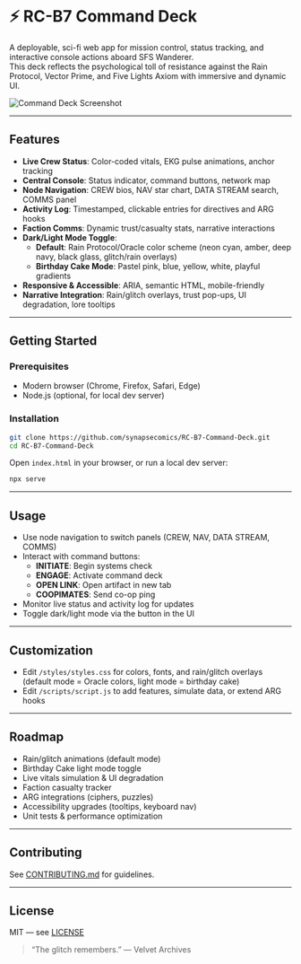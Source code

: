 # ⚡ RC-B7 Command Deck

A deployable, sci-fi web app for mission control, status tracking, and interactive console actions aboard SFS Wanderer.  
This deck reflects the psychological toll of resistance against the Rain Protocol, Vector Prime, and Five Lights Axiom with immersive and dynamic UI.

![Command Deck Screenshot](images/screenshot.png)

---

## Features

- **Live Crew Status**: Color-coded vitals, EKG pulse animations, anchor tracking
- **Central Console**: Status indicator, command buttons, network map
- **Node Navigation**: CREW bios, NAV star chart, DATA STREAM search, COMMS panel
- **Activity Log**: Timestamped, clickable entries for directives and ARG hooks
- **Faction Comms**: Dynamic trust/casualty stats, narrative interactions
- **Dark/Light Mode Toggle**:  
  - **Default**: Rain Protocol/Oracle color scheme (neon cyan, amber, deep navy, black glass, glitch/rain overlays)  
  - **Birthday Cake Mode**: Pastel pink, blue, yellow, white, playful gradients
- **Responsive & Accessible**: ARIA, semantic HTML, mobile-friendly
- **Narrative Integration**: Rain/glitch overlays, trust pop-ups, UI degradation, lore tooltips

---

## Getting Started

### Prerequisites

- Modern browser (Chrome, Firefox, Safari, Edge)
- Node.js (optional, for local dev server)

### Installation

```sh
git clone https://github.com/synapsecomics/RC-B7-Command-Deck.git
cd RC-B7-Command-Deck
```
Open `index.html` in your browser, or run a local dev server:

```sh
npx serve
```

---

## Usage

- Use node navigation to switch panels (CREW, NAV, DATA STREAM, COMMS)
- Interact with command buttons:
    - **INITIATE**: Begin systems check
    - **ENGAGE**: Activate command deck
    - **OPEN LINK**: Open artifact in new tab
    - **COOPIMATES**: Send co-op ping
- Monitor live status and activity log for updates
- Toggle dark/light mode via the button in the UI

---

## Customization

- Edit `/styles/styles.css` for colors, fonts, and rain/glitch overlays (default mode = Oracle colors, light mode = birthday cake)
- Edit `/scripts/script.js` to add features, simulate data, or extend ARG hooks

---

## Roadmap

- Rain/glitch animations (default mode)
- Birthday Cake light mode toggle
- Live vitals simulation & UI degradation
- Faction casualty tracker
- ARG integrations (ciphers, puzzles)
- Accessibility upgrades (tooltips, keyboard nav)
- Unit tests & performance optimization

---

## Contributing

See [CONTRIBUTING.md](CONTRIBUTING.md) for guidelines.

---

## License

MIT — see [LICENSE](LICENSE)

> “The glitch remembers.” — Velvet Archives
